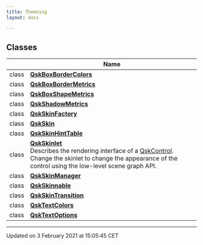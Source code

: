 ```yaml
---
title: Themeing
layout: docs

---
```



## Classes

|                | Name           |
| -------------- | -------------- |
| class | **[QskBoxBorderColors](/docs/classes/classQskBoxBorderColors/)**  |
| class | **[QskBoxBorderMetrics](/docs/classes/classQskBoxBorderMetrics/)**  |
| class | **[QskBoxShapeMetrics](/docs/classes/classQskBoxShapeMetrics/)**  |
| class | **[QskShadowMetrics](/docs/classes/classQskShadowMetrics/)**  |
| class | **[QskSkinFactory](/docs/classes/classQskSkinFactory/)**  |
| class | **[QskSkin](/docs/classes/classQskSkin/)**  |
| class | **[QskSkinHintTable](/docs/classes/classQskSkinHintTable/)**  |
| class | **[QskSkinlet](/docs/classes/classQskSkinlet/)** <br>Describes the rendering interface of a [QskControl](). Change the skinlet to change the appearance of the control using the low-level scene graph API.  |
| class | **[QskSkinManager](/docs/classes/classQskSkinManager/)**  |
| class | **[QskSkinnable](/docs/classes/classQskSkinnable/)**  |
| class | **[QskSkinTransition](/docs/classes/classQskSkinTransition/)**  |
| class | **[QskTextColors](/docs/classes/classQskTextColors/)**  |
| class | **[QskTextOptions](/docs/classes/classQskTextOptions/)**  |












-------------------------------

Updated on  3 February 2021 at 15:05:45 CET